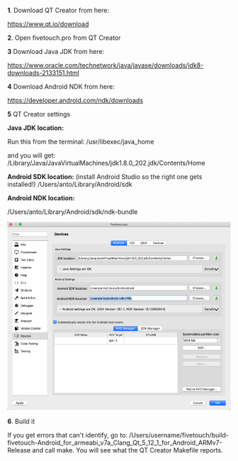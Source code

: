 **1**. Download QT Creator from here:

https://www.qt.io/download

**2**. Open fivetouch.pro from QT Creator

**3** Download Java JDK from here:

https://www.oracle.com/technetwork/java/javase/downloads/jdk8-downloads-2133151.html

**4** Download Android NDK from here:

https://developer.android.com/ndk/downloads

**5** QT Creator settings

**Java JDK location:**

Run this from the terminal:
/usr/libexec/java_home

and you will get:
/Library/Java/JavaVirtualMachines/jdk1.8.0_202.jdk/Contents/Home

**Android SDK location:** (install Android Studio so the right one gets installed!)
/Users/anto/Library/Android/sdk

**Android NDK location:**

/Users/anto/Library/Android/sdk/ndk-bundle

![](https://github.com/FiveTechSoft/fivetouch/blob/master/images/QT_Creator_Settings.png)

**6**. Build it 

If you get errors that can't identify, go to:
/Users/username/fivetouch/build-fivetouch-Android_for_armeabi_v7a_Clang_Qt_5_12_1_for_Android_ARMv7-Release
and call make. You will see what the QT Creator Makefile reports.